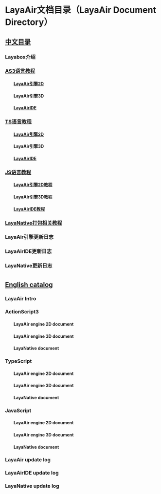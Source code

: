 # LayaAir文档目录（LayaAir Document Directory）


## [中文目录](https://github.com/layabox/layaair-doc/tree/master/Chinese)

### Layabox介绍

### [AS3语言教程](https://github.com/layabox/layaair-doc/tree/master/Chinese/LayaAir_AS3)

#### 　　[LayaAir引擎2D](https://github.com/layabox/layaair-doc/tree/master/Chinese/LayaAir_AS3/2D)

#### 　　LayaAir引擎3D

#### 　　[LayaAirIDE](https://github.com/layabox/layaair-doc/tree/master/Chinese/LayaAir_AS3/IDE)

### [TS语言教程](https://github.com/layabox/layaair-doc/tree/master/Chinese/LayaAir_TS)

#### 　　[LayaAir引擎2D](https://github.com/layabox/layaair-doc/tree/master/Chinese/LayaAir_TS/2D)

####  　　LayaAir引擎3D

####  　　[LayaAirIDE](https://github.com/layabox/layaair-doc/tree/master/Chinese/LayaAir_TS/IDE)

### [JS语言教程](https://github.com/layabox/layaair-doc/tree/master/Chinese/LayaAir_JS)

#### 　　[LayaAir引擎2D教程](https://github.com/layabox/layaair-doc/tree/master/Chinese/LayaAir_JS/2D)

#### 　　LayaAir引擎3D教程

#### 　　[LayaAirIDE教程](https://github.com/layabox/layaair-doc/tree/master/Chinese/LayaAir_JS/IDE/)

### [LayaNative打包相关教程](https://github.com/layabox/layaair-doc/tree/master/Chinese/LayaNative/)

### LayaAir引擎更新日志

### LayaAirIDE更新日志

### LayaNative更新日志

# 	

## [English catalog](https://github.com/layabox/layaair-doc/tree/master/English) 

### LayaAir Intro

### ActionScript3

#### 　　LayaAir engine 2D document

#### 　　LayaAir engine 3D document

#### 　　LayaNative document

### TypeScript

#### 　　LayaAir engine 2D document

#### 　　LayaAir engine 3D document

#### 　　LayaNative document

### JavaScript

#### 　　LayaAir engine 2D document

#### 　　LayaAir engine 3D document

#### 　　LayaNative document

### 

### LayaAir update log

### LayaAirIDE update log

### LayaNative update log